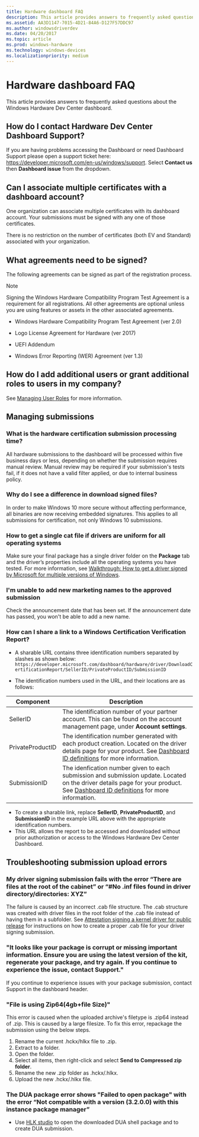 ```yaml
---
title: Hardware dashboard FAQ
description: This article provides answers to frequently asked questions about the Windows Hardware Dev Center dashboard.
ms.assetid: AA3D1147-7015-4D21-84A6-D127F57DDC97
ms.author: windowsdriverdev
ms.date: 04/20/2017
ms.topic: article
ms.prod: windows-hardware
ms.technology: windows-devices
ms.localizationpriority: medium
---
```


# Hardware dashboard FAQ


This article provides answers to frequently asked questions about the Windows Hardware Dev Center dashboard.

## <span id="How_do_I_contact_Hardware_Dev_Center_Dashboard_Support_"></span><span id="how_do_i_contact_hardware_dev_center_dashboard_support_"></span><span id="HOW_DO_I_CONTACT_HARDWARE_DEV_CENTER_DASHBOARD_SUPPORT_"></span>How do I contact Hardware Dev Center Dashboard Support?

If you are having problems accessing the Dashboard or need Dashboard Support please open a support ticket here: https://developer.microsoft.com/en-us/windows/support.  Select **Contact us** then **Dashboard issue** from the dropdown.


## <span id="Can_I_associate_multiple_certificates_with_a_dashboard_account_"></span><span id="can_i_associate_multiple_certificates_with_a_dashboard_account_"></span><span id="CAN_I_ASSOCIATE_MULTIPLE_CERTIFICATES_WITH_A_DASHBOARD_ACCOUNT_"></span>Can I associate multiple certificates with a dashboard account?


One organization can associate multiple certificates with its dashboard account. Your submissions must be signed with any one of those certificates.

There is no restriction on the number of certificates (both EV and Standard) associated with your organization.

## <span id="What_agreements_need_to_be_signed_"></span><span id="what_agreements_need_to_be_signed_"></span><span id="WHAT_AGREEMENTS_NEED_TO_BE_SIGNED_"></span>What agreements need to be signed?


The following agreements can be signed as part of the registration process.

> [!NOTE]
> Signing the Windows Hardware Compatibility Program Test Agreement is a requirement for all registrations. All other agreements are optional unless you are using features or assets in the other associated agreements. 

-   Windows Hardware Compatibility Program Test Agreement (ver 2.0)

-   Logo License Agreement for Hardware (ver 2017)

-   UEFI Addendum

-   Windows Error Reporting (WER) Agreement (ver 1.3)

## <span id="How_do_I_add_additional_users_or_grant_additional_roles_to_users_in_my_company_"></span><span id="how_do_i_add_additional_users_or_grant_additional_roles_to_users_in_my_company_"></span><span id="HOW_DO_I_ADD_ADDITIONAL_USERS_OR_GRANT_ADDITIONAL_ROLES_TO_USERS_IN_MY_COMPANY_"></span>How do I add additional users or grant additional roles to users in my company?


See [Managing User Roles](managing-user-roles.md) for more information.

## <span id="Managing_submissions"></span><span id="managing_submissions"></span><span id="MANAGING_SUBMISSIONS"></span>Managing submissions


### <span id="What__is_the_hardware_certification_submission_processing_time_"></span><span id="what__is_the_hardware_certification_submission_processing_time_"></span><span id="WHAT__IS_THE_HARDWARE_CERTIFICATION_SUBMISSION_PROCESSING_TIME_"></span>What is the hardware certification submission processing time?

All hardware submissions to the dashboard will be processed within five business days or less, depending on whether the submission requires manual review. Manual review may be required if your submission's tests fail, if it does not have a valid filter applied, or due to internal business policy.

### <span id="Why_do_I_see_a_difference_in_download_signed_files_"></span><span id="why_do_i_see_a_difference_in_download_signed_files_"></span><span id="WHY_DO_I_SEE_A_DIFFERENCE_IN_DOWNLOAD_SIGNED_FILES_"></span>Why do I see a difference in download signed files?

In order to make Windows 10 more secure without affecting performance, all binaries are now receiving embedded signatures. This applies to all submissions for certification, not only Windows 10 submissions.

### <span id="How_to_get_a_single_cat_file_if_drivers_are_uniform_for_all_operating_systems"></span><span id="how_to_get_a_single_cat_file_if_drivers_are_uniform_for_all_operating_systems"></span><span id="HOW_TO_GET_A_SINGLE_CAT_FILE_IF_DRIVERS_ARE_UNIFORM_FOR_ALL_OPERATING_SYSTEMS"></span>How to get a single cat file if drivers are uniform for all operating systems

Make sure your final package has a single driver folder on the **Package** tab and the driver’s properties include all the operating systems you have tested. For more information, see [Walkthrough: How to get a driver signed by Microsoft for multiple versions of Windows](get-drivers-signed-by-microsoft-for-multiple-windows-versions.md).

### <span id="I_m_unable_to_add_new_marketing_names_to_the_approved_submission"></span><span id="i_m_unable_to_add_new_marketing_names_to_the_approved_submission"></span><span id="I_M_UNABLE_TO_ADD_NEW_MARKETING_NAMES_TO_THE_APPROVED_SUBMISSION"></span>I'm unable to add new marketing names to the approved submission

Check the announcement date that has been set. If the announcement date has passed, you won't be able to add a new name.

### How can I share a link to a Windows Certification Verification Report?
-   A sharable URL contains three identification numbers separated by slashes as shown below: `https://developer.microsoft.com/dashboard/hardware/driver/DownloadCertificationReport/SellerID/PrivateProductID/SubmissionID`

- The identification numbers used in the URL, and their locations are as follows:

| Component | Description |
| ---       | ---         |
|SellerID   | The identification number of your partner account. This can be found on the account management page, under **Account settings**. |
|PrivateProductID | The identification number generated with each product creation. Located on the driver details page for your product. See [Dashboard ID definitions](https://docs.microsoft.com/en-us/windows-hardware/drivers/dashboard/id-definitions) for more information. |
|SubmissionID | The idenfication number given to each submission and submission update. Located on the driver details page for your product. See [Dashboard ID definitions](https://docs.microsoft.com/en-us/windows-hardware/drivers/dashboard/id-definitions) for more information. |

- To create a sharable link, replace **SellerID**, **PrivateProductID**, and **SubmissionID** in the example URL above with the appropriate identification numbers.
- This URL allows the report to be accessed and downloaded without prior authorization or access to the Windows Hardware Dev Center Dashboard.   


## <span id="Troubleshooting_submission_upload_errors"></span><span id="troubleshooting_submission_upload_errors"></span><span id="TROUBLESHOOTING_SUBMISSION_UPLOAD_ERRORS"></span>Troubleshooting submission upload errors


### <span id="My_driver_signing_submission_fails_with_the_error__There_are_files_at_the_root_of_the_cabinet__or___No_.inf_files_found_in_driver_directory_directories__XYZ_"></span><span id="my_driver_signing_submission_fails_with_the_error__there_are_files_at_the_root_of_the_cabinet__or___no_.inf_files_found_in_driver_directory_directories__xyz_"></span><span id="MY_DRIVER_SIGNING_SUBMISSION_FAILS_WITH_THE_ERROR__THERE_ARE_FILES_AT_THE_ROOT_OF_THE_CABINET__OR___NO_.INF_FILES_FOUND_IN_DRIVER_DIRECTORY_DIRECTORIES__XYZ_"></span>My driver signing submission fails with the error “There are files at the root of the cabinet” or “\#No .inf files found in driver directory/directories: XYZ”

The failure is caused by an incorrect .cab file structure. The .cab structure was created with driver files in the root folder of the .cab file instead of having them in a subfolder. See [Attestation signing a kernel driver for public release](attestation-signing-a-kernel-driver-for-public-release.md) for instructions on how to create a proper .cab file for your driver signing submission.

### <span id="_It_looks_like_your_package_is_corrupt_or_missing_important_information._Ensure_you_are_using_the_latest_version_of_the_kit__regenerate_your_package__and_try_again._If_you_continue_to_experience_the_issue__contact_Support._"></span><span id="_it_looks_like_your_package_is_corrupt_or_missing_important_information._ensure_you_are_using_the_latest_version_of_the_kit__regenerate_your_package__and_try_again._if_you_continue_to_experience_the_issue__contact_support._"></span><span id="_IT_LOOKS_LIKE_YOUR_PACKAGE_IS_CORRUPT_OR_MISSING_IMPORTANT_INFORMATION._ENSURE_YOU_ARE_USING_THE_LATEST_VERSION_OF_THE_KIT__REGENERATE_YOUR_PACKAGE__AND_TRY_AGAIN._IF_YOU_CONTINUE_TO_EXPERIENCE_THE_ISSUE__CONTACT_SUPPORT._"></span>"It looks like your package is corrupt or missing important information. Ensure you are using the latest version of the kit, regenerate your package, and try again. If you continue to experience the issue, contact Support."

If you continue to experience issues with your package submission, contact Support in the dashboard header.

### <span id="File_is_using_Zip64_4gb_file_Size_"></span><span id="file_is_using_zip64_4gb_file_size_"></span><span id="FILE_IS_USING_ZIP64_4GB_FILE_SIZE_"></span>"File is using Zip64(4gb+file Size)"

This error is caused when the uploaded archive's filetype is .zip64 instead of .zip. This is caused by a large filesize. To fix this error, repackage the submission using the below steps.

1.  Rename the current .hckx/hlkx file to .zip.
2.  Extract to a folder.
3.  Open the folder.
4.  Select all items, then right-click and select **Send to Compressed zip folder**.
5.  Rename the new .zip folder as .hckx/.hlkx.
6.  Upload the new .hckx/.hlkx file.

### <span id="The_DUA_package_error_shows__Failed_to_open_package__with_the_error__Not_compatible_with_a_version__3.2.0.0__with_this_instance_package_manager_"></span><span id="the_dua_package_error_shows__failed_to_open_package__with_the_error__not_compatible_with_a_version__3.2.0.0__with_this_instance_package_manager_"></span><span id="THE_DUA_PACKAGE_ERROR_SHOWS__FAILED_TO_OPEN_PACKAGE__WITH_THE_ERROR__NOT_COMPATIBLE_WITH_A_VERSION__3.2.0.0__WITH_THIS_INSTANCE_PACKAGE_MANAGER_"></span>The DUA package error shows "Failed to open package" with the error “Not compatible with a version (3.2.0.0) with this instance package manager”

-   Use [HLK studio](https://msdn.microsoft.com/library/windows/hardware/dn939927) to open the downloaded DUA shell package and to create DUA submission.

 

 

